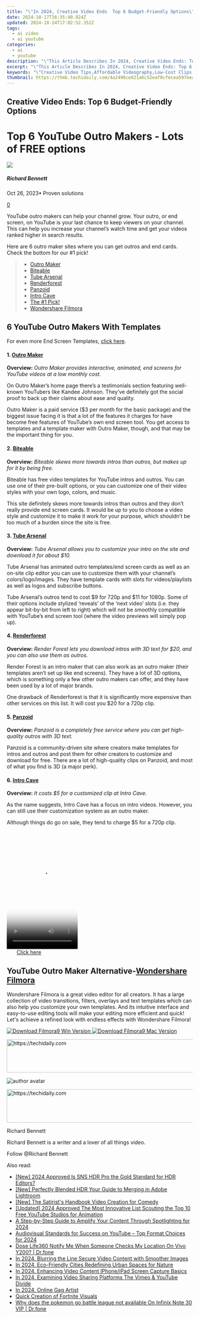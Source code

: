 ```yaml
---
title: "\"In 2024, Creative Video Ends  Top 6 Budget-Friendly Options\""
date: 2024-10-17T16:35:40.924Z
updated: 2024-10-24T17:02:52.352Z
tags:
  - ai video
  - ai youtube
categories:
  - ai
  - youtube
description: "\"This Article Describes In 2024, Creative Video Ends: Top 6 Budget-Friendly Options\""
excerpt: "\"This Article Describes In 2024, Creative Video Ends: Top 6 Budget-Friendly Options\""
keywords: "\"Creative Video Tips,Affordable Videography,Low-Cost Clips Creation,Budget Shoot Strategies,Cheap Video Making,Economical Filming Ideas,Inexpensive Production\""
thumbnail: https://thmb.techidaily.com/4a2496ce821a6c52eaf0cfecea597eea88a88766153a92e1f9e8401a4428c9fb.jpg
---
```


## Creative Video Ends: Top 6 Budget-Friendly Options

# Top 6 YouTube Outro Makers - Lots of FREE options

![](https://images.wondershare.com/filmora/article-images/richard-bennett.jpg)

##### Richard Bennett

 Oct 26, 2023• Proven solutions

[0](#commentsBoxSeoTemplate)

YouTube outro makers can help your channel grow. Your outro, or end screen, on YouTube is your last chance to keep viewers on your channel. This can help you increase your channel’s watch time and get your videos ranked higher in search results.

Here are 6 outro maker sites where you can get outros and end cards. Check the bottom for our #1 pick!

> * [Outro Maker](#outromaker)
> * [Biteable](#biteable)
> * [Tube Arsenal](#tubearsenal)
> * [Renderforest](#renderforest)
> * [Panzoid](#Panzoid)
> * [Intro Cave](#introcave)
> * [The #1 Pick!](#one)
> * [Wondershare Filmora](#filmora)

## 6 YouTube Outro Makers With Templates

For even more End Screen Templates, [click here](https://www.filmora.io/community-blog/free-youtube-end-screen-templates%21-plus%3B-how-to-build-your-301.html).

#### 1. [Outro Maker](https://outromaker.com/blog/free-outro-templates-for-download)

**Overview:** _Outro Maker provides interactive, animated, end screens for YouTube videos at a low monthly cost._

On Outro Maker’s home page there’s a testimonials section featuring well-known YouTubers like Kandee Johnson. They’ve definitely got the social proof to back up their claims about ease and quality.

Outro Maker is a paid service ($3 per month for the basic package) and the biggest issue facing it is that a lot of the features it charges for have become free features of YouTube’s own end screen tool. You get access to templates and a template maker with Outro Maker, though, and that may be the important thing for you.

#### 2. [Biteable](https://biteable.com/)

**Overview:** _Biteable skews more towards intros than outros, but makes up for it by being free._

Biteable has free video templates for YouTube intros and outros. You can use one of their pre-built options, or you can customize one of their video styles with your own logo, colors, and music.

This site definitely skews more towards intros than outros and they don’t really provide end screen cards. It would be up to you to choose a video style and customize it to make it work for your purpose, which shouldn’t be too much of a burden since the site is free.

#### 3. [Tube Arsenal](https://tubearsenal.com/)

**Overview:** _Tube Arsenal allows you to customize your intro on the site and download it for about $10._

Tube Arsenal has animated outro templates/end screen cards as well as an on-site clip editor you can use to customize them with your channel’s colors/logo/images. They have template cards with slots for videos/playlists as well as logos and subscribe buttons.

Tube Arsenal’s outros tend to cost $9 for 720p and $11 for 1080p. Some of their options include stylized ‘reveals’ of the ‘next video’ slots (i.e. they appear bit-by-bit from left to right) which will not be smoothly compatible with YouTube’s end screen tool (where the video previews will simply pop up).

#### 4. [Renderforest](https://www.renderforest.com/)

**Overview:** _Render Forest lets you download intros with 3D text for $20, and you can also use them as outros._

Render Forest is an intro maker that can also work as an outro maker (their templates aren’t set up like end screens). They have a lot of 3D options, which is something only a few other outro makers can offer, and they have been used by a lot of major brands.

One drawback of Renderforest is that it is significantly more expensive than other services on this list. It will cost you $20 for a 720p clip.

#### 5. [Panzoid](https://panzoid.com/)

**Overview:** _Panzoid is a completely free service where you can get high-quality outros with 3D text._

Panzoid is a community-driven site where creators make templates for intros and outros and post them for other creators to customize and download for free. There are a lot of high-quality clips on Panzoid, and most of what you find is 3D (a major perk).

#### 6. [Intro Cave](https://introcave.com/)

**Overview:** _It costs $5 for a customized clip at Intro Cave._

As the name suggests, Intro Cave has a focus on intro videos. However, you can still use their customization system as an outro maker.

Although things do go on sale, they tend to charge $5 for a 720p clip.

<!-- affiliate ads begin -->
<span id="1630055">
					<video width="192" height="320" style="cursor:pointer"
           poster="//a.impactradius-go.com/display-clicktoplayimage/1630055.png"
           onclick="if(!this.playClicked){this.play();this.setAttribute('controls',true);this.playClicked=true;}">
	   <source src="//a.impactradius-go.com/display-ad/18460-1630055">
	   <img src="//a.impactradius-go.com/display-clicktoplayimage/1630055.png" style="border: none; height: 100%; width: 100%; object-fit: contain">
	</video>
	<div style="width:120px;text-align:center"><a href="javascript:window.open(decodeURIComponent('https%3A%2F%2Fcaperobbin.sjv.io%2Fc%2F5597632%2F1630055%2F18460'), '_blank');void(0);">Click here</a></div>
</span>
<img height="0" width="0" src="https://imp.pxf.io/i/5597632/1630055/18460" style="position:absolute;visibility:hidden;" border="0" />
<!-- affiliate ads end -->

## YouTube Outro Maker Alternative-[Wondershare Filmora](https://tools.techidaily.com/wondershare/filmora/download/)

Wondershare Filmora is a great video editor for all creators. It has a large collection of video transitions, filters, overlays and text templates which can also help you customize your own templates. And its intuitive interface and easy-to-use editing tools will make your editing more efficient and quick! Let's achieve a refined look with endless effects with Wondershare Filmora!

[![Download Filmora9 Win Version](https://images.wondershare.com/filmora/guide/download-btn-win.jpg) ](https://tools.techidaily.com/wondershare/filmora/download/) [![Download Filmora9 Mac Version](https://images.wondershare.com/filmora/guide/download-btn-mac.jpg) ](https://tools.techidaily.com/wondershare/filmora/download/)

<!-- affiliate ads begin -->
<a href="https://imp.i357552.net/c/5597632/1001446/11832" target="_top" id="1001446">
  <img src="//a.impactradius-go.com/display-ad/11832-1001446" border="0" alt="https://techidaily.com" width="728" height="90"/>
</a>
<img height="0" width="0" src="https://imp.i357552.net/i/5597632/1001446/11832" style="position:absolute;visibility:hidden;" border="0" />
<!-- affiliate ads end -->

![author avatar](https://images.wondershare.com/filmora/article-images/richard-bennett.jpg)

<!-- affiliate ads begin -->
<a href="https://appsumo.8odi.net/c/5597632/2123748/7443" target="_top" id="2123748">
  <img src="//a.impactradius-go.com/display-ad/7443-2123748" border="0" alt="https://techidaily.com" width="600" height="90"/>
</a>
<img height="0" width="0" src="https://appsumo.8odi.net/i/5597632/2123748/7443" style="position:absolute;visibility:hidden;" border="0" />
<!-- affiliate ads end -->

Richard Bennett

Richard Bennett is a writer and a lover of all things video.

Follow @Richard Bennett

<ins class="adsbygoogle"
      style="display:block"
      data-ad-client="ca-pub-7571918770474297"
      data-ad-slot="8358498916"
      data-ad-format="auto"
      data-full-width-responsive="true"></ins>

<span class="atpl-alsoreadstyle">Also read:</span>
<div><ul>
<li><a href="https://vp-tips.techidaily.com/new-2024-approved-is-sns-hdr-pro-the-gold-standard-for-hdr-editors/"><u>[New] 2024 Approved Is SNS HDR Pro the Gold Standard for HDR Editors?</u></a></li>
<li><a href="https://fox-info.techidaily.com/new-perfectly-blended-hdr-your-guide-to-merging-in-adobe-lightroom/"><u>[New] Perfectly Blended HDR Your Guide to Merging in Adobe Lightroom</u></a></li>
<li><a href="https://youtube-zero.techidaily.com/he-satirists-handbook-video-creation-for-comedy/"><u>[New] The Satirist's Handbook Video Creation for Comedy</u></a></li>
<li><a href="https://youtube-zero.techidaily.com/ed-2024-approved-the-most-innovative-list-scouting-the-top-10-free-youtube-studios-for-animation/"><u>[Updated] 2024 Approved The Most Innovative List Scouting the Top 10 Free YouTube Studios for Animation</u></a></li>
<li><a href="https://youtube-videos.techidaily.com/a-step-by-step-guide-to-amplify-your-content-through-spotlighting-for-2024/"><u>A Step-by-Step Guide to Amplify Your Content Through Spotlighting for 2024</u></a></li>
<li><a href="https://youtube-videos.techidaily.com/audiovisual-standards-for-success-on-youtube-top-format-choices-for-2024/"><u>Audiovisual Standards for Success on YouTube – Top Format Choices for 2024</u></a></li>
<li><a href="https://fake-location.techidaily.com/dose-life360-notify-me-when-someone-checks-my-location-on-vivo-y200-drfone-by-drfone-virtual-android/"><u>Dose Life360 Notify Me When Someone Checks My Location On Vivo Y200? | Dr.fone</u></a></li>
<li><a href="https://youtube-videos.techidaily.com/in-2024-blurring-the-line-secure-video-content-with-smoother-images/"><u>In 2024, Blurring the Line Secure Video Content with Smoother Images</u></a></li>
<li><a href="https://youtube-videos.techidaily.com/in-2024-eco-friendly-cities-redefining-urban-spaces-for-nature/"><u>In 2024, Eco-Friendly Cities Redefining Urban Spaces for Nature</u></a></li>
<li><a href="https://youtube-videos.techidaily.com/in-2024-enhancing-video-content-iphoneipad-screen-capture-basics/"><u>In 2024, Enhancing Video Content IPhone/iPad Screen Capture Basics</u></a></li>
<li><a href="https://youtube-webster.techidaily.com/24-examining-video-sharing-platforms-the-vimeo-and-youtube-divide/"><u>In 2024, Examining Video Sharing Platforms The Vimeo & YouTube Divide</u></a></li>
<li><a href="https://extra-skills.techidaily.com/in-2024-online-gag-artist/"><u>In 2024, Online Gag Artist</u></a></li>
<li><a href="https://youtube-videos.techidaily.com/quick-creation-of-fortnite-visuals/"><u>Quick Creation of Fortnite Visuals</u></a></li>
<li><a href="https://android-pokemon-go.techidaily.com/why-does-the-pokemon-go-battle-league-not-available-on-infinix-note-30-vip-drfone-by-drfone-virtual-android/"><u>Why does the pokemon go battle league not available On Infinix Note 30 VIP | Dr.fone</u></a></li>
</ul></div>

